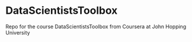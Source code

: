 # DataScientistsToolbox
Repo for the course DataScientistsToolbox from Coursera at John Hopping University
